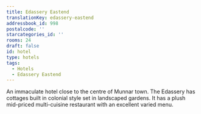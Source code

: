 ```yaml
---
title: Edassery Eastend
translationKey: edassery-eastend
addressbook_id: 998
postalcode: ''
starcategories_id: ''
rooms: 24
draft: false
id: hotel
type: hotels
tags:
  - Hotels
  - Edassery Eastend
---
```

An immaculate hotel close to the centre of Munnar town. The Edassery  has cottages built in colonial style set in landscaped gardens. It has a plush mid-priced multi-cuisine restaurant with an excellent varied menu.